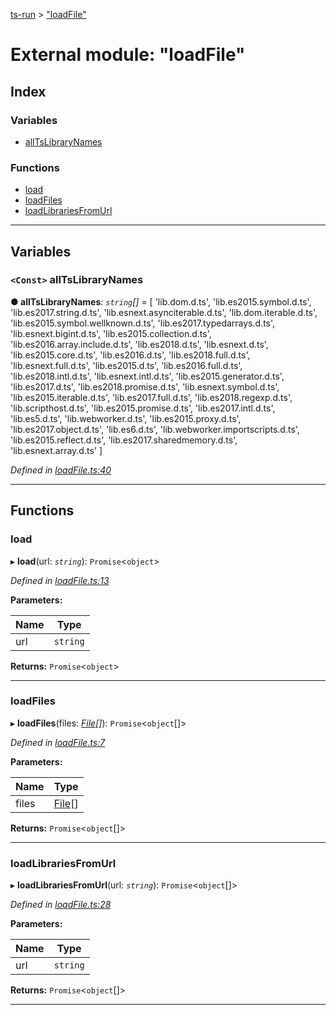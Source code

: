 [ts-run](../README.md) > ["loadFile"](../modules/_loadfile_.md)

# External module: "loadFile"

## Index

### Variables

* [allTsLibraryNames](_loadfile_.md#alltslibrarynames)

### Functions

* [load](_loadfile_.md#load)
* [loadFiles](_loadfile_.md#loadfiles)
* [loadLibrariesFromUrl](_loadfile_.md#loadlibrariesfromurl)

---

## Variables

<a id="alltslibrarynames"></a>

### `<Const>` allTsLibraryNames

**● allTsLibraryNames**: *`string`[]* =  [
  'lib.dom.d.ts',
  'lib.es2015.symbol.d.ts',
  'lib.es2017.string.d.ts',
  'lib.esnext.asynciterable.d.ts',
  'lib.dom.iterable.d.ts',
  'lib.es2015.symbol.wellknown.d.ts',
  'lib.es2017.typedarrays.d.ts',
  'lib.esnext.bigint.d.ts',
  'lib.es2015.collection.d.ts',
  'lib.es2016.array.include.d.ts',
  'lib.es2018.d.ts',
  'lib.esnext.d.ts',
  'lib.es2015.core.d.ts',
  'lib.es2016.d.ts',
  'lib.es2018.full.d.ts',
  'lib.esnext.full.d.ts',
  'lib.es2015.d.ts',
  'lib.es2016.full.d.ts',
  'lib.es2018.intl.d.ts',
  'lib.esnext.intl.d.ts',
  'lib.es2015.generator.d.ts',
  'lib.es2017.d.ts',
  'lib.es2018.promise.d.ts',
  'lib.esnext.symbol.d.ts',
  'lib.es2015.iterable.d.ts',
  'lib.es2017.full.d.ts',
  'lib.es2018.regexp.d.ts',
  'lib.scripthost.d.ts',
  'lib.es2015.promise.d.ts',
  'lib.es2017.intl.d.ts',
  'lib.es5.d.ts',
  'lib.webworker.d.ts',
  'lib.es2015.proxy.d.ts',
  'lib.es2017.object.d.ts',
  'lib.es6.d.ts',
  'lib.webworker.importscripts.d.ts',
  'lib.es2015.reflect.d.ts',
  'lib.es2017.sharedmemory.d.ts',
  'lib.esnext.array.d.ts'
]

*Defined in [loadFile.ts:40](https://github.com/cancerberoSgx/typescript-plugins-of-mine/blob/09fbfec/ts-run/src/loadFile.ts#L40)*

___

## Functions

<a id="load"></a>

###  load

▸ **load**(url: *`string`*): `Promise`<`object`>

*Defined in [loadFile.ts:13](https://github.com/cancerberoSgx/typescript-plugins-of-mine/blob/09fbfec/ts-run/src/loadFile.ts#L13)*

**Parameters:**

| Name | Type |
| ------ | ------ |
| url | `string` |

**Returns:** `Promise`<`object`>

___
<a id="loadfiles"></a>

###  loadFiles

▸ **loadFiles**(files: *[File](../interfaces/_file_.file.md)[]*): `Promise`<`object`[]>

*Defined in [loadFile.ts:7](https://github.com/cancerberoSgx/typescript-plugins-of-mine/blob/09fbfec/ts-run/src/loadFile.ts#L7)*

**Parameters:**

| Name | Type |
| ------ | ------ |
| files | [File](../interfaces/_file_.file.md)[] |

**Returns:** `Promise`<`object`[]>

___
<a id="loadlibrariesfromurl"></a>

###  loadLibrariesFromUrl

▸ **loadLibrariesFromUrl**(url: *`string`*): `Promise`<`object`[]>

*Defined in [loadFile.ts:28](https://github.com/cancerberoSgx/typescript-plugins-of-mine/blob/09fbfec/ts-run/src/loadFile.ts#L28)*

**Parameters:**

| Name | Type |
| ------ | ------ |
| url | `string` |

**Returns:** `Promise`<`object`[]>

___

